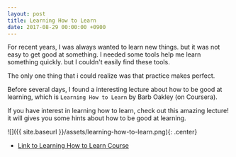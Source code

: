 ```yaml
---
layout: post
title: Learning How to Learn
date: 2017-08-29 00:00:00 +0900
---
```


For recent years, I was always wanted to learn new things. but it was not easy to get good at something.
I needed some tools help me learn something quickly. but I couldn't easily find these tools.

The only one thing that i could realize was that practice makes perfect.

Before several days, I found a interesting lecture about how to be good at learning, which is `Learning How to Learn` by Barb Oakley (on Coursera).

If you have interest in learning how to learn, check out this amazing lecture! it will gives you some hints about how to be good at learning.

![]({{ site.baseurl }}/assets/learning-how-to-learn.png){: .center}

- [Link to Learning How to Learn Course](https://www.coursera.org/learn/learning-how-to-learn/home/welcome)
